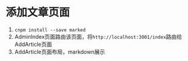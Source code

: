 

# 添加文章页面

1. `cnpm install --save marked`
2. AdminIndex页面路由该页面，将`http://localhost:3001/index`路由给AddArticle页面
3. AddArticle页面布局，markdown展示


